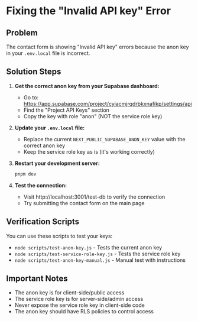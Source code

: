 # Fixing the "Invalid API key" Error

## Problem
The contact form is showing "Invalid API key" errors because the anon key in your `.env.local` file is incorrect.

## Solution Steps

1. **Get the correct anon key from your Supabase dashboard:**
   - Go to: https://app.supabase.com/project/cyiacmjrqdrbkxnafikp/settings/api
   - Find the "Project API Keys" section
   - Copy the key with role "anon" (NOT the service role key)

2. **Update your `.env.local` file:**
   - Replace the current `NEXT_PUBLIC_SUPABASE_ANON_KEY` value with the correct anon key
   - Keep the service role key as is (it's working correctly)

3. **Restart your development server:**
   ```bash
   pnpm dev
   ```

4. **Test the connection:**
   - Visit http://localhost:3001/test-db to verify the connection
   - Try submitting the contact form on the main page

## Verification Scripts

You can use these scripts to test your keys:
- `node scripts/test-anon-key.js` - Tests the current anon key
- `node scripts/test-service-role-key.js` - Tests the service role key
- `node scripts/test-anon-key-manual.js` - Manual test with instructions

## Important Notes

- The anon key is for client-side/public access
- The service role key is for server-side/admin access
- Never expose the service role key in client-side code
- The anon key should have RLS policies to control access